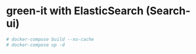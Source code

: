 # green-it with ElasticSearch (Search-ui) 
```bash
# docker-compose build --no-cache
# docker-compose up -d

